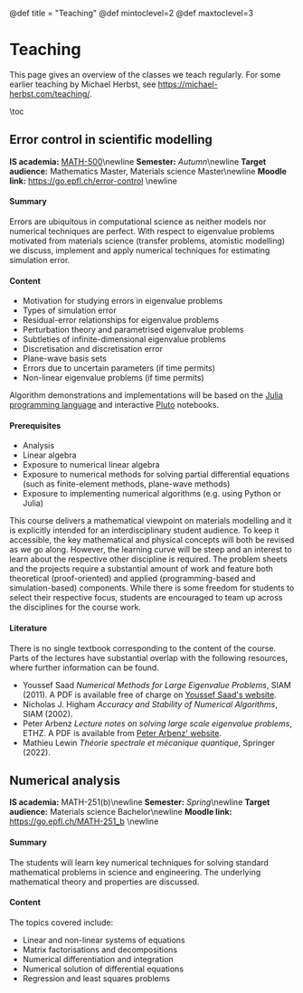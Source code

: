 @def title = "Teaching"
@def mintoclevel=2
@def maxtoclevel=3

# Teaching

This page gives an overview of the classes we teach regularly.
For some earlier teaching by Michael Herbst, see <https://michael-herbst.com/teaching/>.

\toc

## Error control in scientific modelling
**IS academia:** [MATH-500](https://staging-edu.epfl.ch/coursebook/en/error-control-in-scientific-modelling-MATH-500)\newline
**Semester:** *Autumn*\newline
**Target audience:** Mathematics Master, Materials science Master\newline
**Moodle link:** <https://go.epfl.ch/error-control> \newline

#### Summary
Errors are ubiquitous in computational science as neither models nor numerical
techniques are perfect. With respect to eigenvalue problems motivated from
materials science (transfer problems, atomistic modelling) we discuss,
implement and apply numerical techniques for estimating simulation error.

#### Content
* Motivation for studying errors in eigenvalue problems
* Types of simulation error
* Residual-error relationships for eigenvalue problems
* Perturbation theory and parametrised eigenvalue problems
* Subtleties of infinite-dimensional eigenvalue problems
* Discretisation and discretisation error
* Plane-wave basis sets
* Errors due to uncertain parameters (if time permits)
* Non-linear eigenvalue problems (if time permits)

Algorithm demonstrations and implementations will be based on
the [Julia programming language](https://julialang.org/)
and interactive [Pluto](https://plutojl.org/) notebooks.

#### Prerequisites
* Analysis
* Linear algebra
* Exposure to numerical linear algebra
* Exposure to numerical methods for solving partial differential equations
  (such as finite-element methods, plane-wave methods)
* Exposure to implementing numerical algorithms (e.g. using Python or Julia)

This course delivers a mathematical viewpoint on materials modelling and it is
explicitly intended for an interdisciplinary student audience. To keep it
accessible, the key mathematical and physical concepts will both be revised as
we go along. However, the learning curve will be steep and an interest to learn
about the respective other discipline is required. The problem sheets and the
projects require a substantial amount of work and feature both theoretical
(proof-oriented) and applied (programming-based and simulation-based) components.
While there is some freedom for students to select their respective
focus, students are encouraged to team up across the disciplines
for the course work.

#### Literature
There is no single textbook corresponding to the content of the course.
Parts of the lectures have substantial overlap with the following resources,
where further information can be found.

- Youssef Saad *Numerical Methods for Large Eigenvalue Problems*, SIAM (2011).
  A PDF is available free of charge on [Youssef Saad's website](https://www-users.cse.umn.edu/~saad/eig_book_2ndEd.pdf).
- Nicholas J. Higham *Accuracy and Stability of Numerical Algorithms*, SIAM (2002).
- Peter Arbenz *Lecture notes on solving large scale eigenvalue problems*, ETHZ.
  A PDF is available from [Peter Arbenz' website](https://people.inf.ethz.ch/arbenz/ewp/Lnotes/lsevp.pdf).
- Mathieu Lewin *Théorie spectrale et mécanique quantique*, Springer (2022).

## Numerical analysis
**IS academia:** MATH-251(b)\newline
**Semester:** *Spring*\newline
**Target audience:** Materials science Bachelor\newline
**Moodle link:** <https://go.epfl.ch/MATH-251_b> \newline

#### Summary
The students will learn key numerical techniques for solving standard
mathematical problems in science and engineering. The underlying mathematical
theory and properties are discussed.

#### Content
The topics covered include:

* Linear and non-linear systems of equations
* Matrix factorisations and decompositions
* Numerical differentiation and integration
* Numerical solution of differential equations
* Regression and least squares problems

